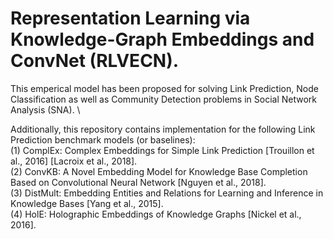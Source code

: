 # Representation Learning via Knowledge-Graph Embeddings and ConvNet (RLVECN).

This emperical model has been proposed for solving Link Prediction, Node Classification as well as Community Detection problems in Social Network Analysis (SNA). \

Additionally, this repository contains implementation for the following Link Prediction benchmark models (or baselines): \
(1) ComplEx: Complex Embeddings for Simple Link Prediction [Trouillon et al., 2016] [Lacroix et al., 2018]. \
(2) ConvKB: A Novel Embedding Model for Knowledge Base Completion Based on Convolutional Neural Network [Nguyen et al., 2018]. \
(3) DistMult: Embedding Entities and Relations for Learning and Inference in Knowledge Bases [Yang et al., 2015]. \
(4) HolE: Holographic Embeddings of Knowledge Graphs [Nickel et al., 2016].
